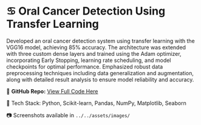 # ♋ Oral Cancer Detection Using Transfer Learning

Developed an oral cancer detection system using transfer learning with the VGG16 model, achieving 85% accuracy. The architecture was extended with three custom dense layers and trained using the Adam optimizer, incorporating Early Stopping, learning rate scheduling, and model checkpoints for optimal performance. Emphasized robust data preprocessing techniques including data generalization and augmentation, along with detailed result analysis to ensure model reliability and accuracy.

🔗 **GitHub Repo:** [View Full Code Here](https://github.com/Jeet-047/image-text-audio-video-ai-models/tree/main/image_classification/oral_cancer_classification)


📌 Tech Stack: Python, Scikit-learn, Pandas, NumPy, Matplotlib, Seaborn

📷 Screenshots available in `../../assets/images/`

